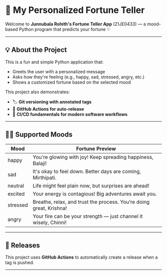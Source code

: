# 🔮 My Personalized Fortune Teller

Welcome to **Junnubala Rohith's Fortune Teller App** (21JE0433) — a mood-based Python program that predicts your fortune ✨

---

## 💡 About the Project

This is a fun and simple Python application that:
- Greets the user with a personalized message
- Asks how they're feeling (e.g., happy, sad, stressed, angry, etc.)
- Shows a customized fortune based on the selected mood

This project also demonstrates:
- 🏷️ **Git versioning with annotated tags**
- 🤖 **GitHub Actions for auto-release**
- 🚀 **CI/CD fundamentals for modern software workflows**

---

## 🧙‍♂️ Supported Moods

| Mood     | Fortune Preview                                                                 |
|----------|----------------------------------------------------------------------------------|
| happy    | You're glowing with joy! Keep spreading happiness, Balaji!                      |
| sad      | It's okay to feel down. Better days are coming, Mirthipati.                    |
| neutral  | Life might feel plain now, but surprises are ahead!                             |
| excited  | Your energy is contagious! Big adventures await you.                            |
| stressed | Breathe, relax, and trust the process. You’re doing great, Krishna!             |
| angry    | Your fire can be your strength — just channel it wisely, Chinni!                |

---

## 🚀 Releases

This project uses **GitHub Actions** to automatically create a release when a tag is pushed.


---

